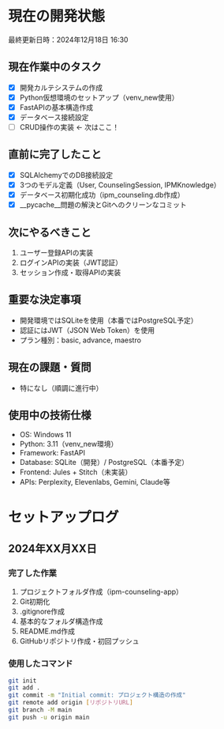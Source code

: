 # 現在の開発状態

最終更新日時：2024年12月18日 16:30

## 現在作業中のタスク
- [x] 開発カルテシステムの作成
- [x] Python仮想環境のセットアップ（venv_new使用）
- [x] FastAPIの基本構造作成
- [x] データベース接続設定
- [ ] CRUD操作の実装 ← 次はここ！

## 直前に完了したこと
- [x] SQLAlchemyでのDB接続設定
- [x] 3つのモデル定義（User, CounselingSession, IPMKnowledge）
- [x] データベース初期化成功（ipm_counseling.db作成）
- [x] __pycache__問題の解決とGitへのクリーンなコミット

## 次にやるべきこと
1. ユーザー登録APIの実装
2. ログインAPIの実装（JWT認証）
3. セッション作成・取得APIの実装

## 重要な決定事項
- 開発環境ではSQLiteを使用（本番ではPostgreSQL予定）
- 認証にはJWT（JSON Web Token）を使用
- プラン種別：basic, advance, maestro

## 現在の課題・質問
- 特になし（順調に進行中）

## 使用中の技術仕様
- OS: Windows 11
- Python: 3.11（venv_new環境）
- Framework: FastAPI
- Database: SQLite（開発）/ PostgreSQL（本番予定）
- Frontend: Jules + Stitch（未実装）
- APIs: Perplexity, Elevenlabs, Gemini, Claude等

# セットアップログ

## 2024年XX月XX日
### 完了した作業
1. プロジェクトフォルダ作成（ipm-counseling-app）
2. Git初期化
3. .gitignore作成
4. 基本的なフォルダ構造作成
5. README.md作成
6. GitHubリポジトリ作成・初回プッシュ

### 使用したコマンド
```bash
git init
git add .
git commit -m "Initial commit: プロジェクト構造の作成"
git remote add origin [リポジトリURL]
git branch -M main
git push -u origin main